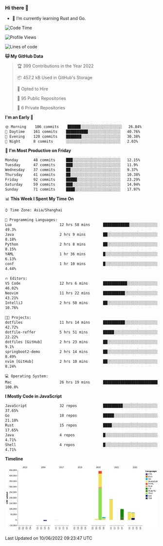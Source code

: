 ### Hi there 👋

- 🌱 I’m currently learning Rust and Go.

<!--START_SECTION:waka-->
![Code Time](http://img.shields.io/badge/Code%20Time-417%20hrs%2054%20mins-blue)

![Profile Views](http://img.shields.io/badge/Profile%20Views-0-blue)

![Lines of code](https://img.shields.io/badge/From%20Hello%20World%20I%27ve%20Written-897%20Thousand%20lines%20of%20code-blue)

**🐱 My GitHub Data** 

> 🏆 399 Contributions in the Year 2022
 > 
> 📦 457.2 kB Used in GitHub's Storage 
 > 
> 💼 Opted to Hire
 > 
> 📜 95 Public Repositories 
 > 
> 🔑 6 Private Repositories  
 > 
**I'm an Early 🐤** 

```text
🌞 Morning    106 commits    ██████░░░░░░░░░░░░░░░░░░░   26.84% 
🌆 Daytime    161 commits    ██████████░░░░░░░░░░░░░░░   40.76% 
🌃 Evening    120 commits    ███████░░░░░░░░░░░░░░░░░░   30.38% 
🌙 Night      8 commits      ░░░░░░░░░░░░░░░░░░░░░░░░░   2.03%

```
📅 **I'm Most Productive on Friday** 

```text
Monday       48 commits     ███░░░░░░░░░░░░░░░░░░░░░░   12.15% 
Tuesday      47 commits     ███░░░░░░░░░░░░░░░░░░░░░░   11.9% 
Wednesday    37 commits     ██░░░░░░░░░░░░░░░░░░░░░░░   9.37% 
Thursday     41 commits     ██░░░░░░░░░░░░░░░░░░░░░░░   10.38% 
Friday       92 commits     █████░░░░░░░░░░░░░░░░░░░░   23.29% 
Saturday     59 commits     ███░░░░░░░░░░░░░░░░░░░░░░   14.94% 
Sunday       71 commits     ████░░░░░░░░░░░░░░░░░░░░░   17.97%

```


📊 **This Week I Spent My Time On** 

```text
⌚︎ Time Zone: Asia/Shanghai

💬 Programming Languages: 
Lua                      12 hrs 58 mins      ████████████░░░░░░░░░░░░░   49.3% 
Java                     2 hrs 9 mins        ██░░░░░░░░░░░░░░░░░░░░░░░   8.18% 
Python                   2 hrs 8 mins        ██░░░░░░░░░░░░░░░░░░░░░░░   8.15% 
YAML                     1 hr 36 mins        █░░░░░░░░░░░░░░░░░░░░░░░░   6.13% 
conf                     1 hr 10 mins        █░░░░░░░░░░░░░░░░░░░░░░░░   4.44%

🔥 Editors: 
VS Code                  12 hrs 6 mins       ███████████░░░░░░░░░░░░░░   46.02% 
Neovim                   11 hrs 22 mins      ██████████░░░░░░░░░░░░░░░   43.21% 
IntelliJ                 2 hrs 50 mins       ██░░░░░░░░░░░░░░░░░░░░░░░   10.76%

🐱‍💻 Projects: 
dotfiles                 11 hrs 14 mins      ██████████░░░░░░░░░░░░░░░   42.72% 
dotfile-reffer           5 hrs 51 mins       █████░░░░░░░░░░░░░░░░░░░░   22.22% 
dotfiles [GitHub]        2 hrs 23 mins       ██░░░░░░░░░░░░░░░░░░░░░░░   9.1% 
springboot2-demo         2 hrs 14 mins       ██░░░░░░░░░░░░░░░░░░░░░░░   8.49% 
nvim [GitHub]            2 hrs 10 mins       ██░░░░░░░░░░░░░░░░░░░░░░░   8.24%

💻 Operating System: 
Mac                      26 hrs 19 mins      █████████████████████████   100.0%

```

**I Mostly Code in JavaScript** 

```text
JavaScript               32 repos            █████████░░░░░░░░░░░░░░░░   37.65% 
Go                       18 repos            █████░░░░░░░░░░░░░░░░░░░░   21.18% 
Rust                     15 repos            ████░░░░░░░░░░░░░░░░░░░░░   17.65% 
Java                     4 repos             █░░░░░░░░░░░░░░░░░░░░░░░░   4.71% 
Shell                    4 repos             █░░░░░░░░░░░░░░░░░░░░░░░░   4.71%

```


**Timeline**

![Chart not found](https://raw.githubusercontent.com/elton/elton/main/charts/bar_graph.png) 


 Last Updated on 10/06/2022 09:23:47 UTC
<!--END_SECTION:waka-->

<!--
**elton/elton** is a ✨ _special_ ✨ repository because its `README.md` (this file) appears on your GitHub profile.

Here are some ideas to get you started:

- 🔭 I’m currently working on ...
- 🌱 I’m currently learning ...
- 👯 I’m looking to collaborate on ...
- 🤔 I’m looking for help with ...
- 💬 Ask me about ...
- 📫 How to reach me: ...
- 😄 Pronouns: ...
- ⚡ Fun fact: ...
-->
